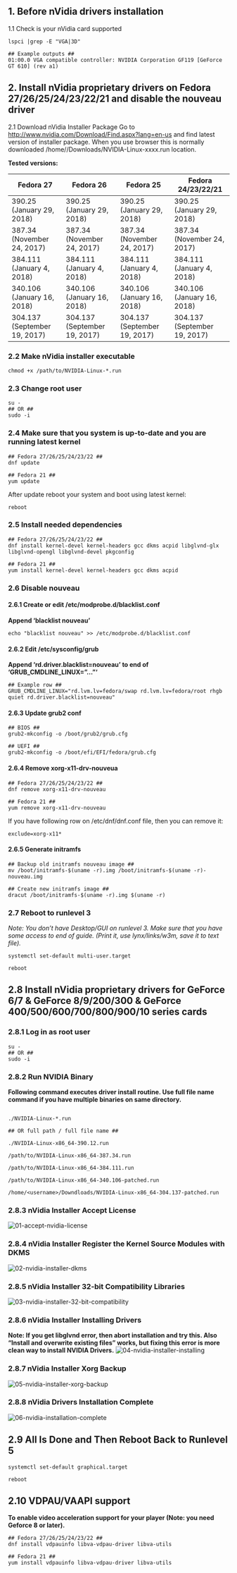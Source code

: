 ## 1. Before nVidia drivers installation
1.1 Check is your nVidia card supported
```
lspci |grep -E "VGA|3D"

## Example outputs ##
01:00.0 VGA compatible controller: NVIDIA Corporation GF119 [GeForce GT 610] (rev a1)
```

## 2. Install nVidia proprietary drivers on Fedora 27/26/25/24/23/22/21 and disable the nouveau driver

2.1 Download nVidia Installer Package
Go to http://www.nvidia.com/Download/Find.aspx?lang=en-us and find latest version of installer package. 
When you use browser this is normally downloaded /home/<username>/Downloads/NVIDIA-Linux-xxxx.run location.

**Tested versions:**
<table class="mdl-data-table mdl-js-data-table mdl-shadow--2dp">
<thead>
<tr>
<th class="mdl-data-table__cell--non-numeric">Fedora 27</th>
<th class="mdl-data-table__cell--non-numeric">Fedora 26</th>
<th class="mdl-data-table__cell--non-numeric">Fedora 25</th>
<th class="mdl-data-table__cell--non-numeric">Fedora 24/23/22/21</th>
</tr>
</thead>
<tbody>
<tr>
<td data-label="Fedora 27" class="mdl-data-table__cell--non-numeric mdl-color-text--green">390.25 (January 29, 2018)</td>
<td data-label="Fedora 26" class="mdl-data-table__cell--non-numeric mdl-color-text--green">390.25 (January 29, 2018)</td>
<td data-label="Fedora 25" class="mdl-data-table__cell--non-numeric mdl-color-text--green">390.25 (January 29, 2018)</td>
<td data-label="Fedora 24/23/22/21" class="mdl-data-table__cell--non-numeric mdl-color-text--green">390.25 (January 29, 2018)</td>
</tr>
<tr>
<td data-label="Fedora 27" class="mdl-data-table__cell--non-numeric mdl-color-text--green">387.34 (November 24, 2017)</td>
<td data-label="Fedora 26" class="mdl-data-table__cell--non-numeric mdl-color-text--green">387.34 (November 24, 2017)</td>
<td data-label="Fedora 25" class="mdl-data-table__cell--non-numeric mdl-color-text--green">387.34 (November 24, 2017)</td>
<td data-label="Fedora 24/23/22/21" class="mdl-data-table__cell--non-numeric mdl-color-text--green">387.34 (November 24, 2017)</td>
</tr>
<tr>
<td data-label="Fedora 27" class="mdl-data-table__cell--non-numeric mdl-color-text--green">384.111 (January 4, 2018)</td>
<td data-label="Fedora 26" class="mdl-data-table__cell--non-numeric mdl-color-text--green">384.111 (January 4, 2018)</td>
<td data-label="Fedora 25" class="mdl-data-table__cell--non-numeric mdl-color-text--green">384.111 (January 4, 2018)</td>
<td data-label="Fedora 24/23/22/21" class="mdl-data-table__cell--non-numeric mdl-color-text--green">384.111 (January 4, 2018)</td>
</tr>
<tr>
<td data-label="Fedora 27" class="mdl-data-table__cell--non-numeric mdl-color-text--green">340.106 (January 16, 2018)</td>
<td data-label="Fedora 26" class="mdl-data-table__cell--non-numeric mdl-color-text--green">340.106 (January 16, 2018)</td>
<td data-label="Fedora 25" class="mdl-data-table__cell--non-numeric mdl-color-text--green">340.106 (January 16, 2018)</td>
<td data-label="Fedora 24/23/22/21" class="mdl-data-table__cell--non-numeric mdl-color-text--green">340.106 (January 16, 2018)</td>
</tr>
<tr>
<td data-label="Fedora 27" class="mdl-data-table__cell--non-numeric mdl-color-text--green">304.137 (September 19, 2017)</td>
<td data-label="Fedora 26" class="mdl-data-table__cell--non-numeric mdl-color-text--green">304.137 (September 19, 2017)</td>
<td data-label="Fedora 25" class="mdl-data-table__cell--non-numeric mdl-color-text--green">304.137 (September 19, 2017)</td>
<td data-label="Fedora 24/23/22/21" class="mdl-data-table__cell--non-numeric mdl-color-text--green">304.137 (September 19, 2017)</td>
</tr>
</tbody>
</table>

### 2.2 Make nVidia installer executable
```
chmod +x /path/to/NVIDIA-Linux-*.run
```
### 2.3 Change root user
```
su -
## OR ##
sudo -i
```
### 2.4 Make sure that you system is up-to-date and you are running latest kernel
```
## Fedora 27/26/25/24/23/22 ##
dnf update

## Fedora 21 ##
yum update
```
After update reboot your system and boot using latest kernel:
```
reboot
```
### 2.5 Install needed dependencies
```
## Fedora 27/26/25/24/23/22 ##
dnf install kernel-devel kernel-headers gcc dkms acpid libglvnd-glx libglvnd-opengl libglvnd-devel pkgconfig

## Fedora 21 ##
yum install kernel-devel kernel-headers gcc dkms acpid
```
### 2.6 Disable nouveau
#### 2.6.1 Create or edit /etc/modprobe.d/blacklist.conf
**Append ‘blacklist nouveau’**
```
echo "blacklist nouveau" >> /etc/modprobe.d/blacklist.conf
```
#### 2.6.2 Edit /etc/sysconfig/grub
**Append ‘rd.driver.blacklist=nouveau’ to end of ‘GRUB_CMDLINE_LINUX=”…”‘**
```
## Example row ##
GRUB_CMDLINE_LINUX="rd.lvm.lv=fedora/swap rd.lvm.lv=fedora/root rhgb quiet rd.driver.blacklist=nouveau"
```
#### 2.6.3 Update grub2 conf
```
## BIOS ##
grub2-mkconfig -o /boot/grub2/grub.cfg

## UEFI ##
grub2-mkconfig -o /boot/efi/EFI/fedora/grub.cfg
```
#### 2.6.4 Remove xorg-x11-drv-nouveua
```
## Fedora 27/26/25/24/23/22 ##
dnf remove xorg-x11-drv-nouveau

## Fedora 21 ##
yum remove xorg-x11-drv-nouveau
```
If you have following row on /etc/dnf/dnf.conf file, then you can remove it:
```
exclude=xorg-x11*
```
#### 2.6.5 Generate initramfs
```
## Backup old initramfs nouveau image ##
mv /boot/initramfs-$(uname -r).img /boot/initramfs-$(uname -r)-nouveau.img
 
## Create new initramfs image ##
dracut /boot/initramfs-$(uname -r).img $(uname -r)
```
### 2.7 Reboot to runlevel 3
*Note: You don’t have Desktop/GUI on runlevel 3. Make sure that you have some access to end of guide. (Print it, use lynx/links/w3m, save it to text file).*
```
systemctl set-default multi-user.target

reboot
```
## 2.8 Install nVidia proprietary drivers for GeForce 6/7 & GeForce 8/9/200/300 & GeForce 400/500/600/700/800/900/10 series cards

### 2.8.1 Log in as root user
```
su -
## OR ##
sudo -i
```
### 2.8.2 Run NVIDIA Binary
**Following command executes driver install routine. Use full file name command if you have multiple binaries on same directory.**

```

./NVIDIA-Linux-*.run

## OR full path / full file name ##

./NVIDIA-Linux-x86_64-390.12.run

/path/to/NVIDIA-Linux-x86_64-387.34.run

/path/to/NVIDIA-Linux-x86_64-384.111.run

/path/to/NVIDIA-Linux-x86_64-340.106-patched.run

/home/<username>/Downdloads/NVIDIA-Linux-x86_64-304.137-patched.run
```
### 2.8.3 nVidia Installer Accept License
![01-accept-nvidia-license](https://raw.githubusercontent.com/CGQAQ/BuggyLife/master/fedora%20install%20nvidia%20drivers/01-accept-nvidia-license-748x561.png)
### 2.8.4 nVidia Installer Register the Kernel Source Modules with DKMS
![02-nvidia-installer-dkms](https://raw.githubusercontent.com/CGQAQ/BuggyLife/master/fedora%20install%20nvidia%20drivers/02-nvidia-installer-dkms-748x561.png)
### 2.8.5 nVidia Installer 32-bit Compatibility Libraries
![03-nvidia-installer-32-bit-compatibility](https://raw.githubusercontent.com/CGQAQ/BuggyLife/master/fedora%20install%20nvidia%20drivers/03-nvidia-installer-32-bit-compatibility-748x561.png)
### 2.8.6 nVidia Installer Installing Drivers
**Note: If you get libglvnd error, then abort installation and try this. Also “Install and overwrite existing files” works, but fixing this error is more clean way to install NVIDIA Drivers.**
![04-nvidia-installer-installing](https://raw.githubusercontent.com/CGQAQ/BuggyLife/master/fedora%20install%20nvidia%20drivers/04-nvidia-installer-installing-748x561.png)
### 2.8.7 nVidia Installer Xorg Backup
![05-nvidia-installer-xorg-backup](https://raw.githubusercontent.com/CGQAQ/BuggyLife/master/fedora%20install%20nvidia%20drivers/05-nvidia-installer-xorg-backup-748x561.png)
### 2.8.8 nVidia Drivers Installation Complete
![06-nvidia-installation-complete](https://raw.githubusercontent.com/CGQAQ/BuggyLife/master/fedora%20install%20nvidia%20drivers/06-nvidia-installation-complete-748x561.png)
## 2.9 All Is Done and Then Reboot Back to Runlevel 5
```
systemctl set-default graphical.target

reboot
```
## 2.10 VDPAU/VAAPI support
**To enable video acceleration support for your player (Note: you need Geforce 8 or later).**
```
## Fedora 27/26/25/24/23/22 ##
dnf install vdpauinfo libva-vdpau-driver libva-utils

## Fedora 21 ##
yum install vdpauinfo libva-vdpau-driver libva-utils
```










